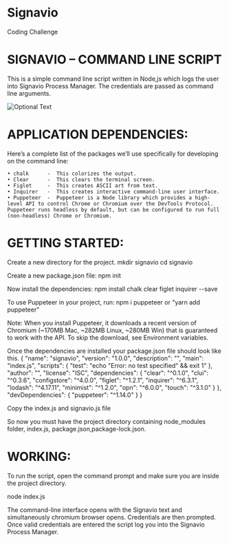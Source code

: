 # Signavio
Coding Challenge

# SIGNAVIO – COMMAND LINE SCRIPT

This is a simple command line script written in Node,js which logs the user into Signavio Process Manager. The credentials are passed as command line arguments.

![Optional Text](../master/Signavio.png)


# APPLICATION DEPENDENCIES:

Here’s a complete list of the packages we’ll use specifically for developing on the command line:

    • chalk	     -	This colorizes the output.
    • Clear   	 -	This clears the terminal screen.
    • Figlet	 -	This creates ASCII art from text.
    • Inquirer   -	This creates interactive command-line user interface.
    • Puppeteer  -	Puppeteer is a Node library which provides a high-level API to control Chrome or Chromium over the DevTools Protocol. Puppeteer runs headless by default, but can be configured to run full (non-headless) Chrome or Chromium.


# GETTING STARTED:

Create a new directory for the project.
mkdir signavio
cd signavio

Create a new package.json file:
npm init

Now install the dependencies:
npm install chalk clear figlet inquirer  --save

To use Puppeteer in your project, run:
npm i puppeteer
 or "yarn add puppeteer"

Note: When you install Puppeteer, it downloads a recent version of Chromium (~170MB Mac, ~282MB Linux, ~280MB Win) that is guaranteed to work with the API. To skip the download, see Environment variables.

Once the dependencies are installed your package.json file should look like this.
{
  "name": "signavio", 
  "version": "1.0.0",
  "description": "",
  "main": "index.js",
  "scripts": {
    "test": "echo \"Error: no test specified\" && exit 1"
  },
  "author": "",
  "license": "ISC",
  "dependencies": {
    "clear": "^0.1.0",
    "clui": "^0.3.6",
    "configstore": "^4.0.0",
    "figlet": "^1.2.1",
    "inquirer": "^6.3.1",
    "lodash": "^4.17.11",
    "minimist": "^1.2.0",
    "opn": "^6.0.0",
    "touch": "^3.1.0"
    }
  },
  "devDependencies": {
    "puppeteer": "^1.14.0"
  }
}


Copy the index.js and signavio.js file

So now you must have the project directory containing node_modules folder, index.js, package.json,package-lock.json.


# WORKING: 

To run the script, open the command prompt and make sure you are inside the project directory.

node index.js

The command-line interface opens with the Signavio text and simultaneously chromium browser opens. Credentials are then prompted. Once valid credentials are entered the script log you into the Signavio Process Manager.







